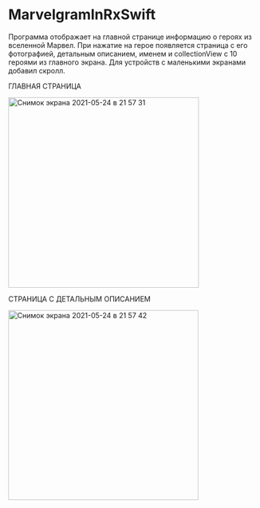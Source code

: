 # MarvelgramInRxSwift
Программа отображает на главной странице информацию о героях из вселенной Марвел. При нажатие на герое появляется страница с его фотографией, детальным описанием, именем и  collectionView с 10 героями из главного экрана. Для устройств с маленькими экранами добавил скролл.


ГЛАВНАЯ СТРАНИЦА


<img width="382" alt="Снимок экрана 2021-05-24 в 21 57 31" src="https://user-images.githubusercontent.com/68297992/119401222-7fa03e80-bcdb-11eb-81f0-c812880778af.png">




СТРАНИЦА С ДЕТАЛЬНЫМ ОПИСАНИЕМ


<img width="381" alt="Снимок экрана 2021-05-24 в 21 57 42" src="https://user-images.githubusercontent.com/68297992/119401260-8e86f100-bcdb-11eb-9347-11d67f75cf04.png">
